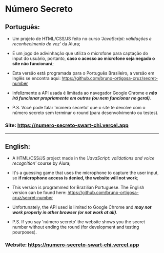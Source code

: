 # Número Secreto

## Português:<br>
- Um projeto de HTML/CSS/JS feito no curso *'JavaScript: validações e reconhecimento de voz'* da Alura;
- É um jogo de adivinhação que utiliza o microfone para captação do input do usuário, portanto, **caso o acesso ao microfone seja negado o site não funcionará**;
- Esta versão está programada para o Português Brasileiro, a versão em Inglês se encontra aqui: https://github.com/bruno-ortigosa-cruz/secret-number
- Infelizmente a API usada é limitada ao navegador Google Chrome e ***não irá funcionar propriamente em outros (ou nem funcionar no geral)***.

- P.S. Você pode falar 'número secreto' que o site te devolve com o número secreto sem terminar o round (para desenvolvimento ou testes).

### Site: https://numero-secreto-swart-chi.vercel.app
-------

## English:
- A HTML/CSS/JS project made in the *'JavaScript: validations and voice recognition'* course by Alura;
- It's a guessing game that uses the microphone to capture the user input, so **if microphone access is denied, the website will not work**;
- This version is programmed for Brazilian Portuguese. The English version can be found here: https://github.com/bruno-ortigosa-cruz/secret-number
- Unfortunately, the API used is limited to Google Chrome and ***may not work properly in other browser (or not work at all)***.

- P.S. If you say 'número secreto' the website shows you the secret number without ending the round (for development and testing pourposes).

### Website: https://numero-secreto-swart-chi.vercel.app
